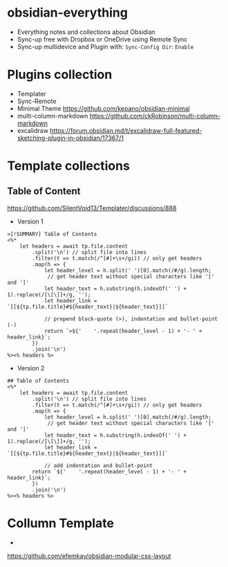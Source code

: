 # obsidian-everything
- Everything notes and collections about Obsidian
- Sync-up free with Dropbox or OneDrive using Remote Sync
- Sync-up multidevice and Plugin with: `Sync-Config Dir`: `Enable`

# Plugins collection
- Templater
- Sync-Remote
- Minimal Theme
https://github.com/kepano/obsidian-minimal
- multi-column-markdown
https://github.com/ckRobinson/multi-column-markdown
- excalidraw
https://forum.obsidian.md/t/excalidraw-full-featured-sketching-plugin-in-obsidian/17367/1

# Template collections

## Table of Content
https://github.com/SilentVoid13/Templater/discussions/888
- Version 1
```
>[!SUMMARY] Table of Contents
<%*
    let headers = await tp.file.content
        .split('\n') // split file into lines
        .filter(t => t.match(/^[#]+\s+/gi)) // only get headers
        .map(h => {
            let header_level = h.split(' ')[0].match(/#/g).length;
             // get header text without special characters like '[' and ']'
            let header_text = h.substring(h.indexOf(' ') + 1).replace(/[\[\]]+/g, '');
            let header_link = `[[${tp.file.title}#${header_text}|${header_text}]]`

            // prepend block-quote (>), indentation and bullet-point (-)
            return `>${'    '.repeat(header_level - 1) + '- ' + header_link}`;
        })
        .join('\n')
%><% headers %>
```
- Version 2
```
## Table of Contents
<%*
    let headers = await tp.file.content
        .split('\n') // split file into lines
        .filter(t => t.match(/^[#]+\s+/gi)) // only get headers
        .map(h => {
            let header_level = h.split(' ')[0].match(/#/g).length;
             // get header text without special characters like '[' and ']'
            let header_text = h.substring(h.indexOf(' ') + 1).replace(/[\[\]]+/g, '');
            let header_link = `[[${tp.file.title}#${header_text}|${header_text}]]`

            // add indentation and bullet-point
	    return `${'    '.repeat(header_level - 1) + '- ' + header_link}`;
        })
        .join('\n')
%><% headers %>
```

# Collumn Template
- 
https://github.com/efemkay/obsidian-modular-css-layout
